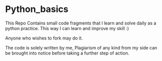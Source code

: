 # Python_basics
This Repo Contains small code fragments that I learn and solve daily as a python practice.
This way I can learn and improve my skill :)



Anyone who wishes to fork may do it.



The code is solely written by me, Plagiarism of any kind from my side can be brought into notice before taking a further step of action.
